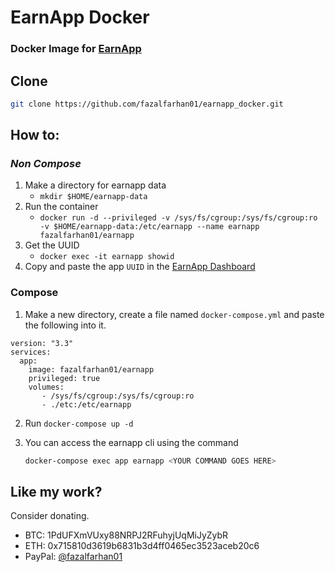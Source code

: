 # EarnApp Docker
### Docker Image for [EarnApp](https://earnapp.com)

## Clone
```BASH
git clone https://github.com/fazalfarhan01/earnapp_docker.git
```

## How to:
### _Non Compose_
1. Make a directory for earnapp data
    - `mkdir $HOME/earnapp-data`
2. Run the container
    - `docker run -d --privileged -v /sys/fs/cgroup:/sys/fs/cgroup:ro -v $HOME/earnapp-data:/etc/earnapp --name earnapp fazalfarhan01/earnapp`
3. Get the UUID
    - `docker exec -it earnapp showid`
4. Copy and paste the app `UUID` in the [EarnApp Dashboard](https://earnapp.com/dashboard) 

### Compose
1. Make a new directory, create a file named `docker-compose.yml` and paste the following into it.
```YML
version: "3.3"
services:
  app:
    image: fazalfarhan01/earnapp
    privileged: true
    volumes:
       - /sys/fs/cgroup:/sys/fs/cgroup:ro
       - ./etc:/etc/earnapp
```
2. Run `docker-compose up -d`

3. You can access the earnapp cli using the command
    ```BASH
    docker-compose exec app earnapp <YOUR COMMAND GOES HERE>
    ```

## Like my work?
Consider donating.
- BTC: 1PdUFXmVUxy88NRPJ2RFuhyjUqMiJyZybR
- ETH: 0x715810d3619b6831b3d4ff0465ec3523aceb20c6
- PayPal: [@fazalfarhan01](https://www.paypal.me/fazalfarhan01)